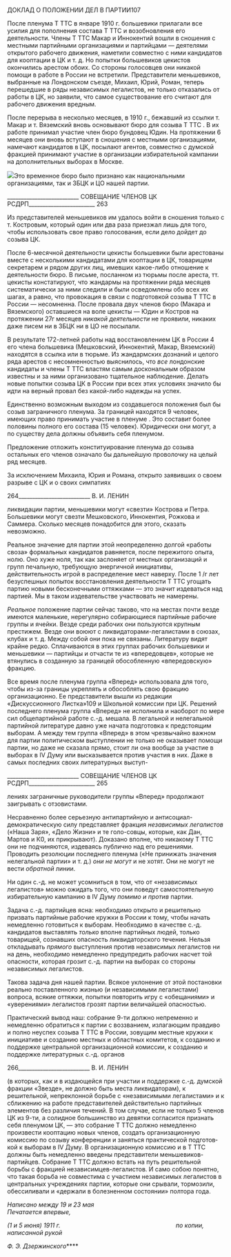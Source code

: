 ДОКЛАД О ПОЛОЖЕНИИ ДЕЛ В ПАРТИИ107

После пленума Τ TTC в январе 1910 г. большевики прилагали все усилия для пополне­ния состава Τ TTC и возобновления его деятельности. Члены Τ TTC Макар и Иннокентий во­шли в сношения с местными партийными организациями и партийцами — деятелями открытого рабочего движения, наметили совместно с ними кандидатов для кооптации в ЦК и т. д. Но попытки большевиков цекистов окончились арестом обоих. Со стороны голосовцев они никакой помощи в работе в России не встретили. Представители мень­шевиков, выбранные на Лондонском съезде, Михаил, Юрий, Роман, теперь перешед­шие в ряды независимых легалистов, не только отказались от работы в ЦК, но заявили, что самое существование его считают для рабочего движения вредным.

После перерыва в несколько месяцев, в 1910 г., бежавший из ссылки т. Макар и т. Вяземский вновь основывают бюро для созыва Τ TTC . В их работе принимал участие член бюро бундовец Юдин. На протяжении 6 месяцев они вновь вступают в сношения с местными организациями, намечают кандидатов в ЦК, посылают агентов, совместно с думской фракцией принимают участие в организации избирательной кампании на до­полнительных выборах в Москве.

![](file:///C:/Users/bot32/AppData/Local/Temp/msohtmlclip1/01/clip_image001.png)Это временное бюро было признано как национальными организациями, так и ЗБЦК и ЦО нашей партии.

  

__________________________ СОВЕЩАНИЕ ЧЛЕНОВ ЦК РСДРП________________________ 263

Из представителей меньшевиков им удалось войти в сношения только с т. Костро­вым, который один или два раза приезжал лишь для того, чтобы использовать свое пра­во голосования, если дело дойдет до созыва ЦК.

После 6-месячной деятельности цекисты большевики были арестованы вместе с не­сколькими кандидатами для кооптации в ЦК, товарищем секретарем и рядом других лиц, имевших какое-либо отношение к деятельности бюро. В письме, посланном из тюрьмы после ареста, тт. цекисты констатируют, что жандармы на протяжении ряда месяцев систематически за ними следили и были осведомлены обо всех их шагах, а равно, что провокация в связи с подготовкой созыва Τ TTC в России — несомненна. После провала двух членов бюро (Макара и Вяземского) оставшиеся на воле цекисты — Юдин и Костров на протяжении 27г месяцев _никакой деятельности_ не проявили, ника­ких даже писем ни в ЗБЦК ни в ЦО не посылали.

В результате 172-летней работы над восстановлением ЦК в России 4 его члена большевика (Мешковский, Иннокентий, Макар, Вяземский) находятся в ссылка или в тюрьме. Из жандармских дознаний и целого ряда арестов с несомненностью выясни­лось, что _все_ лондонские кандидаты и члены Τ TTC властям самым доскональным образом известны и за ними организовано тщательное наблюдение. Делать новые попытки со­зыва ЦК в России при всех этих условиях значило бы идти на верный провал без какой-либо надежды на успех.

Единственно возможным выходом из создавшегося положения был бы созыв загра­ничного пленума. За границей находятся 9 человек, имеющих право принимать участие в пленуме . Это составит более половины полного его состава (15 человек). Юридиче­ски они могут, а по существу дела должны объявить себя пленумом.

Предложение отложить конституирование пленума до созыва остальных его членов означало бы дальнейшую проволочку на целый ряд месяцев.

За исключением Михаила, Юрия и Романа, открыто заявивших о своем разрыве с ЦК и о своих симпатиях

  

264__________________________ В. И. ЛЕНИН

ликвидации партии, меньшевики могут «свезти» Кострова и Петра. Большевики могут свезти Мешковского, Иннокентия, Рожкова и Саммера. Сколько месяцев понадобится для этого, сказать невозможно.

Реальное значение для партии этой неопределенно долгой «работы своза» формаль­ных кандидатов равняется, после пережитого опыта, нолю. Оно хуже ноля, так как за­слоняет от местных организаций и групп печальную, требующую энергичной инициа­тивы, действительность игрой в распределение мест наверху. После 1 /г лет безуспеш­ных попыток восстановления деятельности Τ TTC угощать партию новыми бесконечными оттяжками — это значит издеваться над партией. Мы в таком издевательстве участво­вать не намерены.

_Реальное_ положение партии сейчас таково, что на местах почти везде имеются ма­ленькие, нерегулярно собирающиеся партийные рабочие группы и ячейки. Везде среди рабочих они пользуются крупным престижем. Везде они воюют с ликвидаторами-легалистами в союзах, клубах и т. д. Между собой они пока не связаны. Литературу ви­дят крайне редко. Сплачиваются в этих группах рабочих большевики и меньшевики — партийцы и отчасти те из «впередовцев», которые не втянулись в созданную за грани­цей обособленную «впередовскую» фракцию.

Все время после пленума группа «Вперед» использовала для того, чтобы из-за гра­ницы укреплять и обособлять свою фракцию организационно. Ее представители вышли из редакции «Дискуссионного Листка»109 и Школьной комиссии при ЦК. Решений по­следнего пленума группа «Вперед» не исполнила и наоборот по мере сил общепартий­ной работе с.-д. мешала. В легальной и нелегальной партийной литературе давно уже начата подготовка к предстоящим выборам. А между тем группа «Вперед» в этом чрез­вычайно важном для партии политическом выступлении не только не оказывает помо­щи партии, но даже не сказала прямо, стоит ли она вообще за участие в выборах в IV Думу или высказывается против участия в них. Даже в самых последних своих литера­турных выступ-

  

__________________________ СОВЕЩАНИЕ ЧЛЕНОВ ЦК РСДРП________________________ 265

лениях заграничные руководители группы «Вперед» продолжают заигрывать с отзови­стами.

Несравненно более серьезную антипартийную и антисоциал-демократическую силу представляет фракция _независимых легалистов_ («Наша Заря», «Дело Жизни» и те голо-совцы, которые, как Дан, Мартов и К0, их прикрывают). Доказано вполне, что никакому Τ TTC они не подчиняются, издеваясь публично над его решениями. Проводить резолю­ции последнего пленума («Не принижать значения нелегальной партии» и т. д.) _они не_ _могут_ и не хотят. Они не могут не вести _обратной_ линии.

Ни один с.-д. не может усомниться в том, что от «независимых легалистов» можно ожидать того, что они поведут самостоятельную избирательную кампанию в IV Думу _помимо и против_ партии.

Задача с.-д. партийцев ясна: необходимо открыто и решительно призвать партийные рабочие кружки в России к тому, чтобы начать немедленно готовиться к выборам. Не­обходимо в качестве с.-д. кандидатов выставлять _только_ вполне партийных людей, только товарищей, сознавших опасность ликвидаторского течения. Нельзя откладывать _прямого_ выступления против независимых легалистов ни на день, необходимо немед­ленно предупредить рабочих насчет той опасности, которая грозит с.-д. партии на вы­борах со стороны независимых легалистов.

Такова задача дня нашей партии. Всякое уклонение от этой постановки реально по­ставленного жизнью (и независимыми легалистами) вопроса, всякие оттяжки, попытки повторить игру с «обещаниями» и «уверениями» легалистов грозят партии величайшей опасностью.

Практический вывод наш: собрание 9-ти должно непременно и немедленно обра­титься к партии с воззванием, излагающим правдиво и полно неуспех созыва Τ TTC в Рос­сии, зовущим местные кружки к инициативе и созданию местных и областных комите­тов, к созданию и поддержке центральной организационной комиссии, к созданию и поддержке литературных с.-д. органов

  

266__________________________ В. И. ЛЕНИН

(в которых, как и в издающейся при участии и поддержке с.-д. думской фракции «Звез­де», не должно быть места ликвидаторам), к решительной, непреклонной борьбе с «не­зависимыми легалистами» и к сближению на работе представителей действительно партийных элементов без различия течений. В том случае, если не только 5 членов ЦК из 9-ти, а солидное большинство из девятки согласится признать себя пленумом ЦК, — это собрание Τ TTC должно немедленно произвести кооптацию новых членов, создать ор­ганизационную комиссию по созыву конференции и заняться практической подготов­кой к выборам в IV Думу. В организационную комиссию и в Τ TTC должны быть немед­ленно введены представители меньшевиков-партийцев. Собрание Τ TTC должно встать на путь решительной борьбы с фракцией независимцев-легалистов. И само собою понят­но, что такая борьба не совместима с участием независимых легалистов в центральных учреждениях партии, которые они срывали, тормозили, обессиливали и «держали в бо­лезненном состоянии» полтора года.

_Написано между 19 и 23 мая                                                                 Печатается впервые,_

_(1 и 5 июня) 1911 г.                                                                    по копии, написанной рукой_

_Ф. Э. Дзержинского_****